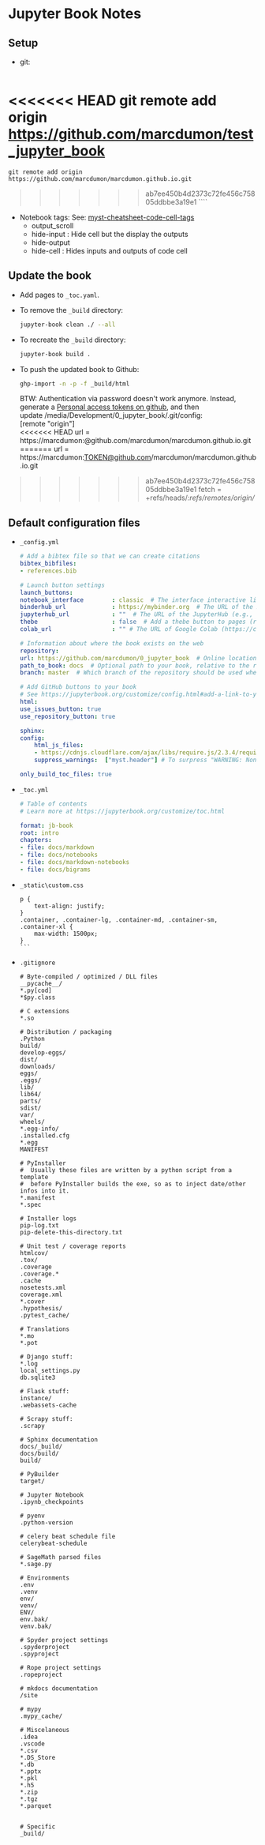 # Jupyter Book Notes


## Setup
- git:
    ````bash
<<<<<<< HEAD
    git remote add origin https://github.com/marcdumon/test_jupyter_book
=======
    git remote add origin https://github.com/marcdumon/marcdumon.github.io.git
>>>>>>> ab7ee450b4d2373c72fe456c75805ddbbe3a19e1
    ````
- Notebook tags:
  See: [myst-cheatsheet-code-cell-tags](https://jupyterbook.org/en/stable/reference/cheatsheet.html#myst-cheatsheet-code-cell-tags)
    - output_scroll
    - hide-input : Hide cell but the display the outputs
    - hide-output
    - hide-cell : Hides inputs and outputs of code cell

## Update the book  

- Add pages to `_toc.yaml`.

- To remove the `_build` directory:
    ````bash
    jupyter-book clean ./ --all
    ````
- To recreate the `_build` directory:
    ````bash
    jupyter-book build .
    ````
- To push the updated book to Github:   
    
    ````bash
    ghp-import -n -p -f _build/html
    ````

    BTW: Authentication via password doesn't work anymore. Instead, generate a [Personal access tokens on github](https://github.com/settings/tokens), and then   
    update /media/Development/0_jupyter_book/.git/config:  
    [remote "origin"]   
<<<<<<< HEAD
	url = https://marcdumon:<TOKEN>@github.com/marcdumon/marcdumon.github.io.git    
=======
	url = https://marcdumon:TOKEN@github.com/marcdumon/marcdumon.github.io.git    
>>>>>>> ab7ee450b4d2373c72fe456c75805ddbbe3a19e1
	fetch = +refs/heads/*:refs/remotes/origin/*    


## Default configuration files
- `_config.yml`
    ````yaml
    # Add a bibtex file so that we can create citations
    bibtex_bibfiles:
    - references.bib

    # Launch button settings
    launch_buttons:
    notebook_interface        : classic  # The interface interactive links will activate ["classic", "jupyterlab"]
    binderhub_url             : https://mybinder.org  # The URL of the BinderHub (e.g., https://mybinder.org)
    jupyterhub_url            : ""  # The URL of the JupyterHub (e.g., https://datahub.berkeley.edu)
    thebe                     : false  # Add a thebe button to pages (requires the repository to run on Binder)
    colab_url                 : "" # The URL of Google Colab (https://colab.research.google.com)

    # Information about where the book exists on the web
    repository:
    url: https://github.com/marcdumon/0_jupyter_book  # Online location of your book
    path_to_book: docs  # Optional path to your book, relative to the repository root
    branch: master  # Which branch of the repository should be used when creating links (optional)

    # Add GitHub buttons to your book
    # See https://jupyterbook.org/customize/config.html#add-a-link-to-your-repository
    html:
    use_issues_button: true
    use_repository_button: true

    sphinx:
    config:
        html_js_files:
        - https://cdnjs.cloudflare.com/ajax/libs/require.js/2.3.4/require.min.js # To make plotly interactive ?
        suppress_warnings:  ["myst.header"] # To surpress "WARNING: Non-consecutive header level increase; 0 to 2 [myst.header]"

    only_build_toc_files: true
    ````
- `_toc.yml`
    ````yaml
    # Table of contents
    # Learn more at https://jupyterbook.org/customize/toc.html

    format: jb-book
    root: intro
    chapters:
    - file: docs/markdown
    - file: docs/notebooks
    - file: docs/markdown-notebooks
    - file: docs/bigrams
    ````
- `_static\custom.css`
    ````
    p {
        text-align: justify;
    }
    .container, .container-lg, .container-md, .container-sm, .container-xl {
        max-width: 1500px;
    }
    ```
- `.gitignore`
    ````
    # Byte-compiled / optimized / DLL files
    __pycache__/
    *.py[cod]
    *$py.class

    # C extensions
    *.so

    # Distribution / packaging
    .Python
    build/
    develop-eggs/
    dist/
    downloads/
    eggs/
    .eggs/
    lib/
    lib64/
    parts/
    sdist/
    var/
    wheels/
    *.egg-info/
    .installed.cfg
    *.egg
    MANIFEST

    # PyInstaller
    #  Usually these files are written by a python script from a template
    #  before PyInstaller builds the exe, so as to inject date/other infos into it.
    *.manifest
    *.spec

    # Installer logs
    pip-log.txt
    pip-delete-this-directory.txt

    # Unit test / coverage reports
    htmlcov/
    .tox/
    .coverage
    .coverage.*
    .cache
    nosetests.xml
    coverage.xml
    *.cover
    .hypothesis/
    .pytest_cache/

    # Translations
    *.mo
    *.pot

    # Django stuff:
    *.log
    local_settings.py
    db.sqlite3

    # Flask stuff:
    instance/
    .webassets-cache

    # Scrapy stuff:
    .scrapy

    # Sphinx documentation
    docs/_build/
    docs/build/
    build/

    # PyBuilder
    target/

    # Jupyter Notebook
    .ipynb_checkpoints

    # pyenv
    .python-version

    # celery beat schedule file
    celerybeat-schedule

    # SageMath parsed files
    *.sage.py

    # Environments
    .env
    .venv
    env/
    venv/
    ENV/
    env.bak/
    venv.bak/

    # Spyder project settings
    .spyderproject
    .spyproject

    # Rope project settings
    .ropeproject

    # mkdocs documentation
    /site

    # mypy
    .mypy_cache/

    # Miscelaneous
    .idea
    .vscode
    *.csv
    *.DS_Store
    *.db
    *.pptx
    *.pkl
    *.h5
    *.zip
    *.tgz
    *.parquet


    # Specific
    _build/
    ````



